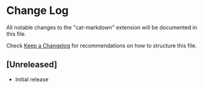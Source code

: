 # Change Log

All notable changes to the "cat-markdown" extension will be documented in this file.

Check [Keep a Changelog](http://keepachangelog.com/) for recommendations on how to structure this file.

## [Unreleased]

- Initial release